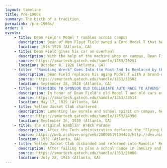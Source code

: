 ```yaml
---
layout: timeline
title: Pre-1960s
summary: The birth of a tradition.
permalink: /pre-1960s/
order: 0
events:
    - title: Dean Field's Model T rambles across campus
      description: Dean of Men Floyd Field owned a Ford Model T that he frequently drove around campus. Eventually, the car became an icon on campus, often referred to as a "Ramblin' Wreck".
      location: 1916-1928 (Atlanta, GA)
    - title: Dean Field gives his car an overhaul
      description: With the help of the machine shop on campus, Dean Field gives his Model T a massive overhaul. As described by the Technique, 'Gone are the wheezes and grunts. New fenders on the rear have restored her shapely form and hidden her spindly axles. A new top has given the needed touch of seasoned smart- ness and an enveloping coat of paint has been imposed upon her lovely tin body. Thus we have with us yet "our own original Ramblin' Wreck" locking daintier, and, as the dean himself puts it, "Better than ever."'
      source: https://smartech.gatech.edu/handle/1853/25251
      location: October 8, 1926 (Atlanta, GA)
    - title: '"Rambling Wreck" Goes Into the Past And Is Replaced by the Up-to-Date'
      description: Dean Field replaces his aging Model T with a brand-new Model A, a move decried by the student body who mourned for the beloved car, calling it "a stimulus to flaggering spirits" and "a symbol, a signpost pointing the dim road to the Unknown".
      source: https://smartech.gatech.edu/handle/1853/33582
      location: September 28, 1928 (Atlanta, GA)
    - title: 'TECHNIQUE TO SPONSOR OLD COLLEGIATE AUTO RACE TO ATHENS'
      description: In honor of Dean Field's old Model T and old cars everywhere, the Technique sponsors an "Old Ford" race to test the mettle of dilapidated cars from across the region in a race from Atlanta to Athens. The first race takes place on May 18th, bookended by a Tech-u(sic)ga baseball game. This race later becomes known as the "Flying Flivver Race".
      source: https://smartech.gatech.edu/handle/1853/33514
      location: May 17, 1929 (Atlanta, GA)
    - title: Yellow Jacket Club chartered
      description: Lamenting low morale and school spirit on campus, head football coach Bill Alexander charters the Yellow Jacket Club, an organization built to promote school spirit and traditions. The first class of the club is built of about 60 upperclassmen from all walks of campus life - "frater­nity men and non-fraternity men, poli­ticians and non politicians, men who study and those who are interested in activities, Sophomores, Juniors, and Seniors".
      source: https://smartech.gatech.edu/handle/1853/24956
      location: September 26, 1930 (Atlanta, GA)
    - title: The original Ramblin' Wreck Parade
      description: After the Tech administration declares the "Flying Flivver Race" unsafe, the Yellow Jacket Club reorganizes the race into a parade of 'wrecks' on campus. Student organizations are encouraged to build heavily-modified and decorated cars and contraptions to show off to campus and be judged for technical complexity and creativity. Dean Field and his 1916 Model T lead the first parade, won by participants from the Phi Gamma Delta fraternity. Today, the race is led by the modern-day Ramblin' Reck and has evolved to include three categories - classic cars, fixed-bodies, and contraptions. Throughout the years, painstaking effort has been invested to ensure the parade does not turn into a procession of fancy floats and maintain the technical and ingenious character of the Georgia Tech student body.
      source: https://web.archive.org/web/20090519194403/http://dev.nique.gatech.edu:80/issues/1999-10-08/campus%20life/7
      location: 1932 (Atlanta, GA)
    - title: Yellow Jacket Club disbanded and reformed into Ramblin' Reck Club
      description: After failing to plan a school dance in January and uphold their responsibilities as denizens of school spirit because of infighting within the organization, the Yellow Jacket Club is disbanded in early July 1945. Later that month, ANAK, with the help of a few determined Yellow Jacket Club members, created a new organization to manage school spirit - the Ramblin' Reck Club. To avoid the domination of specific Greek organizations, the founders of the new club mandated that each Greek organization could only send up to two members to the club.
      source: https://smartech.gatech.edu/handle/1853/26066
      location: July 28, 1945 (Atlanta, GA)
---
```

